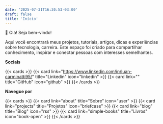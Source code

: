 ```yaml
---
date: '2025-07-31T16:30:53-03:00'
draft: false
title: 'Início'
---
```


👋 Olá! Seja bem-vindo!

Aqui você encontrará meus projetos, 
tutoriais, artigos, dicas e experiências sobre tecnologia, 
carreira.
Este espaço foi criado para compartilhar conhecimento, inspirar 
e conectar pessoas com interesses semelhantes.

**Sociais**

{{< cards >}}
  {{< card link="https://www.linkedin.com/in/luan-carminatti95/" title="Linkedin" icon="linkedin" >}}
    {{< card link="" title="GitHub" icon="github" >}}
{{< /cards >}}

**Navegue por**

{{< cards >}}
  {{< card link="about" title="Sobre" icon="user" >}}
  {{< card link="projects" title="Projetos" icon="briefcase" >}}
  {{< card link="blog" title="Blog" icon="rss" >}}
  {{< card link="simple-books" title="Livros" icon="book-open" >}}
{{< /cards >}}












